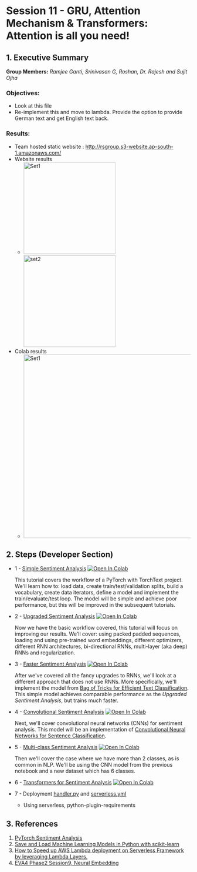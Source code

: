 # Session 11 - GRU, Attention Mechanism & Transformers: Attention is all you need!


## 1. Executive Summary
**Group Members:** *Ramjee Ganti, Srinivasan G, Roshan, Dr. Rajesh and Sujit Ojha*

### **Objectives**:

- Look at this file 
- Re-implement this and move to lambda. Provide the option to provide German text and get English text back. 

### **Results**:

- Team hosted static website : http://rsgroup.s3-website.ap-south-1.amazonaws.com/
- Website results
    - <img src="results/website_snapshot_1.png" alt="Set1" height="250"/><img src="results/website_snapshot_2.png" alt="set2" height="250"/>
- Colab results
    - <img src="results/colab_snapshot.png" alt="Set1" height="500"/>



## 2. Steps (Developer Section)


* 1 - [Simple Sentiment Analysis](https://github.com/bentrevett/pytorch-sentiment-analysis/blob/master/1%20-%20Simple%20Sentiment%20Analysis.ipynb) [![Open In Colab](https://colab.research.google.com/assets/colab-badge.svg)](https://colab.research.google.com/github/bentrevett/pytorch-sentiment-analysis/blob/master/1%20-%20Simple%20Sentiment%20Analysis.ipynb)

    This tutorial covers the workflow of a PyTorch with TorchText project. We'll learn how to: load data, create train/test/validation splits, build a vocabulary, create data iterators, define a model and implement the train/evaluate/test loop. The model will be simple and achieve poor performance, but this will be improved in the subsequent tutorials.

* 2 - [Upgraded Sentiment Analysis](https://github.com/bentrevett/pytorch-sentiment-analysis/blob/master/2%20-%20Upgraded%20Sentiment%20Analysis.ipynb) [![Open In Colab](https://colab.research.google.com/assets/colab-badge.svg)](https://colab.research.google.com/github/bentrevett/pytorch-sentiment-analysis/blob/master/2%20-%20Upgraded%20Sentiment%20Analysis.ipynb)

    Now we have the basic workflow covered, this tutorial will focus on improving our results. We'll cover: using packed padded sequences, loading and using pre-trained word embeddings, different optimizers, different RNN architectures, bi-directional RNNs, multi-layer (aka deep) RNNs and regularization.

* 3 - [Faster Sentiment Analysis](https://github.com/bentrevett/pytorch-sentiment-analysis/blob/master/3%20-%20Faster%20Sentiment%20Analysis.ipynb) [![Open In Colab](https://colab.research.google.com/assets/colab-badge.svg)](https://colab.research.google.com/github/bentrevett/pytorch-sentiment-analysis/blob/master/3%20-%20Faster%20Sentiment%20Analysis.ipynb)

    After we've covered all the fancy upgrades to RNNs, we'll look at a different approach that does not use RNNs. More specifically, we'll implement the model from [Bag of Tricks for Efficient Text Classification](https://arxiv.org/abs/1607.01759). This simple model achieves comparable performance as the *Upgraded Sentiment Analysis*, but trains much faster.

* 4 - [Convolutional Sentiment Analysis](https://github.com/bentrevett/pytorch-sentiment-analysis/blob/master/4%20-%20Convolutional%20Sentiment%20Analysis.ipynb) [![Open In Colab](https://colab.research.google.com/assets/colab-badge.svg)](https://colab.research.google.com/github/bentrevett/pytorch-sentiment-analysis/blob/master/4%20-%20Convolutional%20Sentiment%20Analysis.ipynb)

    Next, we'll cover convolutional neural networks (CNNs) for sentiment analysis. This model will be an implementation of [Convolutional Neural Networks for Sentence Classification](https://arxiv.org/abs/1408.5882).

* 5 - [Multi-class Sentiment Analysis](https://github.com/bentrevett/pytorch-sentiment-analysis/blob/master/5%20-%20Multi-class%20Sentiment%20Analysis.ipynb) [![Open In Colab](https://colab.research.google.com/assets/colab-badge.svg)](https://colab.research.google.com/github/bentrevett/pytorch-sentiment-analysis/blob/master/5%20-%20Multi-class%20Sentiment%20Analysis.ipynb)
    
    Then we'll cover the case where we have more than 2 classes, as is common in NLP. We'll be using the CNN model from the previous notebook and a new dataset which has 6 classes.

* 6 - [Transformers for Sentiment Analysis](https://github.com/bentrevett/pytorch-sentiment-analysis/blob/master/6%20-%20Transformers%20for%20Sentiment%20Analysis.ipynb) [![Open In Colab](https://colab.research.google.com/assets/colab-badge.svg)](https://colab.research.google.com/github/bentrevett/pytorch-sentiment-analysis/blob/master/6%20-%20Transformers%20for%20Sentiment%20Analysis.ipynb)

* 7 - Deployment [handler.py](NeuralEmbedding-Deployment/handler.py) and [serverless.yml](NeuralEmbedding-Deployment/serverless.yml)
    - Using serverless, python-plugin-requirements



## 3. References

1. [PyTorch Sentiment Analysis](https://github.com/bentrevett/pytorch-sentiment-analysis)
2. [Save and Load Machine Learning Models in Python with scikit-learn](https://machinelearningmastery.com/save-load-machine-learning-models-python-scikit-learn/)
3. [How to Speed up AWS Lambda deployment on Serverless Framework by leveraging Lambda Layers.](https://gaurav4664.medium.com/how-to-speed-up-aws-lambda-deployment-on-serverless-framework-by-leveraging-lambda-layers-623f7c742af4)
4. [EVA4 Phase2 Session9, Neural Embedding](https://theschoolof.ai/)
